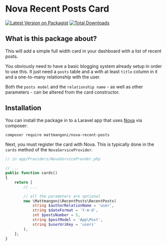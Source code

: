 # Nova Recent Posts Card

[![Latest Version on Packagist](https://img.shields.io/packagist/v/mattmangoni/nova-recent-posts.svg?style=flat-square)](https://packagist.org/packages/mattmangoni/nova-recent-posts)
[![Total Downloads](https://img.shields.io/packagist/dt/mattmangoni/nova-recent-posts.svg?style=flat-square)](https://packagist.org/packages/mattmangoni/nova-recent-posts)

## What is this package about?
This will add a simple full width card in your dashboard with a list of recent posts.

You obviously need to have a basic blogging system already setup in order to use this.
It just need a `posts` table and a with at least `title` column in it and a one-to-many relationship with the user.

Both the `posts model` and the `relationship name` - as well as other parameters - can be altered from the card constructor.

 ## Installation

You can install the package in to a Laravel app that uses [Nova](https://nova.laravel.com) via composer:

```bash
composer require mattmangoni/nova-recent-posts
```

Next, you must register the card with Nova. This is typically done in the `cards` method of the `NovaServiceProvider`.

```php
// in app/Providers/NovaServiceProvder.php

// ...
public function cards()
{
    return [
        // ...

        // all the parameters are optional
        new \Mattmangoni\RecentPosts\RecentPosts(
            string $authorRelationName = 'user',
            string $dateFormat = 'Y-m-d',
            int $postsNumber = 5,
            string $postModel = 'App\Post',
            string $userUriKey = 'users'
        ),
    ];
}
```
